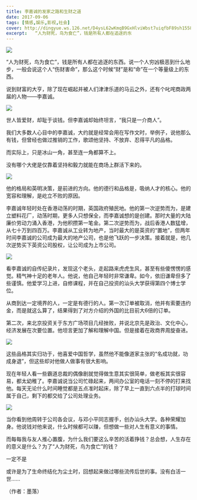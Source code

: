 ```yaml
---
title: 李嘉诚的发家之路和生财之道
date: 2017-09-06
tags: [情感,娱乐,影视,社会]
cover: http://dingyue.ws.126.net/D4ysL62wKmqB9GxHlviWbst7uiqfbF89sh1558Jbjturb1504694431601.jpg
excerpt:   “人为财死，鸟为食亡”，钱是所有人都在追逐的东
---
```

![](http://dingyue.ws.126.net/D4ysL62wKmqB9GxHlviWbst7uiqfbF89sh1558Jbjturb1504694431601.jpg)  

“人为财死，鸟为食亡”，钱是所有人都在追逐的东西。说一个人穷凶极恶到什么地步，一般会说这个人“伤财害命”，那么这个时候“财”是和“命”在一个等量级上的东西。

说到财富的大亨，除了现在崛起并被人们津津乐道的马云之外，还有个叱咤商政两届的人物——李嘉诚。

![](http://dingyue.ws.126.net/=VExUJJZVxZyJif5zwFruMu3EtjicvUXegcpXNpzD=D6d1504694431602.jpg)  

世人皆爱财，却耻于谈钱。但李嘉诚却始终坦言，“我只是一介商人”。

我们大多数人心目中的李嘉诚，大约就是经常会用在写作文时，举例子，说他那么有钱，但曾经也做过推销的工作，歌颂他坚持、不放弃、忍得平凡的品格。

而实际上，只是冰山一角，甚至连一角都算不上。

没有哪个大佬是仅靠着坚持和毅力就能在商场上群活下来的。

![](http://dingyue.ws.126.net/P4Wdcwr9=mg8jcr0xiiTH01dizxOwGJ8wTbFNNxCeVNoJ1504694431603.jpg)  

他的格局和英明决策，是前进的方向。他的德行和品格是，吸纳人才的核心。他的宽容和理解，是屹立不败的原因。

李嘉诚年轻时处在香港动荡的时期，英国政府殖民地。他的第一次逆势而为，是建立塑料花厂，动荡时期，更多人只想保全，而李嘉诚想的是创建。那时大量的大陆廉价劳动力涌入香港，为他积攒第一笔金。第二次逆势而为，战后香港人数猛增，从七十万到四百万。李嘉诚从工业转为地产，当时最大的是英资的“置地”，但两年时间李嘉诚的公司成为最大的地产公司，也是他飞跃的一步决策。接着就是，他几次逆势买下英资公司股权，让公司成为上市公司。

![](http://dingyue.ws.126.net/X1muaI30QHZfK=q5RrTAPQeFzFL3EI1UmYYFYUp=JHULA1504694431604.jpg)  

看李嘉诚的自传纪录片，发现这个老头，走起路来虎虎生风，甚至有些傻愣愣的感觉。精气神十足的老年人。他说，他自己年轻时非常谦卑。如今，依旧谦卑但多了些谨慎。他爱学习上进，自修课程，并在自己投资的汕头大学获得第四个博士学位。

从商到达一定境界的人，一定是有德行的人。第一次订单被取消，他并有索要违约金，而是就这么算了，结果得到了对方介绍的外国的比目前大6倍的订单。

第二次，来北京投资关于东方广场项目几经挫败，并说北京先是政治、文化中心，经济发展在次要位置。他坦言更加了解和理解中国。但是接着在政商界周旋奋进。

![](http://dingyue.ws.126.net/XGfzxhEho=Fu0j8Pc1xWSUmAHXoCigcAzw68vLWAqdqdK1504694431604.jpg)  

这些品格其实归功于，他喜爱中国哲学，虽然他不能像道家主张的“名成功就，功成身退”，但这些却对他做人做事有很大影响。

现在年轻人看一些霸道总裁的偶像剧就觉得做生意其实很简单，做老板其实很容易，都太幼稚了。李嘉诚说当公司忙碌起来，两间办公室的电话一刻不停的打来找他。每天无论什么时间睡觉都是五点准时起床，除了早上一直到六点半的打球时间属于自己，剩下的都交给了公司处理业务。

![](http://dingyue.ws.126.net/EljupPgTH5klQfSmJMp2GLU35ZAD5RVdBcO=CpcAGU2EU1504694431604.jpg)  

当你看到他周转于公司各会议，与邓小平同志握手，创办汕头大学。各种荣耀加身。他说钱对他来说，什么时候都可以赚，但想做一些对人生有意义的事情。

而每每我与友人推心置腹，为什么我们要这么辛苦的活着挣钱？总会想，人生存在的意义是什么？为了“人为财死，鸟为食亡”的钱？

一定不是

或许是为了生命终结化为尘土时，回想起来做过哪些流传后世的事。没有白活一世......

（作者：墨落）

